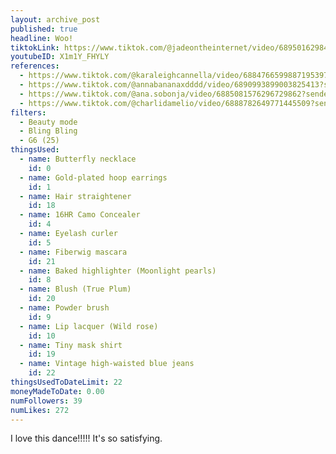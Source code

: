```yaml
---
layout: archive_post
published: true
headline: Woo!
tiktokLink: https://www.tiktok.com/@jadeontheinternet/video/6895016298468625669?sender_device=pc&sender_web_id=6891999718790268421&is_from_webapp=1
youtubeID: X1m1Y_FHYLY
references:
  - https://www.tiktok.com/@karaleighcannella/video/6884766599887195397?sender_device=pc&sender_web_id=6891999718790268421&is_from_webapp=1
  - https://www.tiktok.com/@annabananaxdddd/video/6890993899003825413?sender_device=pc&sender_web_id=6891999718790268421&is_from_webapp=1
  - https://www.tiktok.com/@ana.sobonja/video/6885081576296729862?sender_device=pc&sender_web_id=6891999718790268421&is_from_webapp=1
  - https://www.tiktok.com/@charlidamelio/video/6888782649771445509?sender_device=pc&sender_web_id=6891999718790268421&is_from_webapp=1
filters:
  - Beauty mode
  - Bling Bling
  - G6 (25)
thingsUsed:
  - name: Butterfly necklace
    id: 0
  - name: Gold-plated hoop earrings
    id: 1
  - name: Hair straightener
    id: 18
  - name: 16HR Camo Concealer
    id: 4
  - name: Eyelash curler
    id: 5
  - name: Fiberwig mascara
    id: 21
  - name: Baked highlighter (Moonlight pearls)
    id: 8
  - name: Blush (True Plum)
    id: 20
  - name: Powder brush
    id: 9
  - name: Lip lacquer (Wild rose)
    id: 10
  - name: Tiny mask shirt
    id: 19
  - name: Vintage high-waisted blue jeans
    id: 22
thingsUsedToDateLimit: 22
moneyMadeToDate: 0.00
numFollowers: 39
numLikes: 272
---
```


I love this dance!!!!! It's so satisfying.
